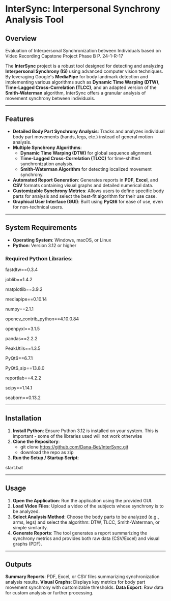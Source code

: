 # InterSync: Interpersonal Synchrony Analysis Tool

## Overview

Evaluation of Interpersonal Synchronization between Individuals based on Video Recording
Capstone Project Phase B
P. 24-1-R-17

The **InterSync** project is a robust tool designed for detecting and analyzing **Interpersonal Synchrony (IS)** using advanced computer vision techniques. By leveraging Google's **MediaPipe** for body landmark detection and implementing various algorithms such as **Dynamic Time Warping (DTW)**, **Time-Lagged Cross-Correlation (TLCC)**, and an adapted version of the **Smith-Waterman** algorithm, InterSync offers a granular analysis of movement synchrony between individuals.


---

## Features

- **Detailed Body Part Synchrony Analysis**: Tracks and analyzes individual body part movements (hands, legs, etc.) instead of general motion analysis.
- **Multiple Synchrony Algorithms**:
  - **Dynamic Time Warping (DTW)** for global sequence alignment.
  - **Time-Lagged Cross-Correlation (TLCC)** for time-shifted synchronization analysis.
  - **Smith-Waterman Algorithm** for detecting localized movement synchrony.
- **Automated Report Generation**: Generates reports in **PDF**, **Excel**, and **CSV** formats containing visual graphs and detailed numerical data.
- **Customizable Synchrony Metrics**: Allows users to define specific body parts for analysis and select the best-fit algorithm for their use case.
- **Graphical User Interface (GUI)**: Built using **PyQt6** for ease of use, even for non-technical users.

---

## System Requirements

- **Operating System**: Windows, macOS, or Linux
- **Python**: Version 3.12 or higher

### Required Python Libraries:

fastdtw==0.3.4

joblib==1.4.2

matplotlib==3.9.2

mediapipe==0.10.14

numpy==2.1.1

opencv_contrib_python==4.10.0.84

openpyxl==3.1.5

pandas==2.2.2

PeakUtils==1.3.5

PyQt6==6.7.1

PyQt6_sip==13.8.0

reportlab==4.2.2

scipy==1.14.1

seaborn==0.13.2

---

## Installation

1. **Install Python**: Ensure Python 3.12 is installed on your system. This is important - some of the libraries used will not work otherwise
2. **Clone the Repository**:
    - git clone https://github.com/Dana-Bet/InterSync.git
    - download the repo as zip
4. **Run the Setup / Startup Script**:
   
  start.bat

---

## Usage
1. **Open the Application**: Run the application using the provided GUI.
2. **Load Video Files**: Upload a video of the subjects whose synchrony is to be analyzed.
3. **Select Analysis Method**: Choose the body parts to be analyzed (e.g., arms, legs) and select the algorithm: DTW, TLCC, Smith-Waterman, or simple similarity.
4. **Generate Reports**: The tool generates a report summarizing the synchrony metrics and provides both raw data (CSV/Excel) and visual graphs (PDF).

---

## Outputs
**Summary Reports**: PDF, Excel, or CSV files summarizing synchronization analysis results.
**Visual Graphs**: Displays key metrics for body part movement synchrony with customizable thresholds.
**Data Export**: Raw data for custom analysis or further processing.



